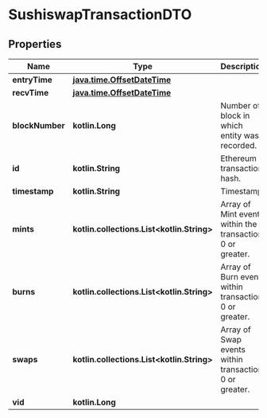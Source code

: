 
# SushiswapTransactionDTO

## Properties
Name | Type | Description | Notes
------------ | ------------- | ------------- | -------------
**entryTime** | [**java.time.OffsetDateTime**](java.time.OffsetDateTime.md) |  |  [optional]
**recvTime** | [**java.time.OffsetDateTime**](java.time.OffsetDateTime.md) |  |  [optional]
**blockNumber** | **kotlin.Long** | Number of block in which entity was recorded. |  [optional]
**id** | **kotlin.String** | Ethereum transaction hash. |  [optional]
**timestamp** | **kotlin.String** | Timestamp. |  [optional]
**mints** | **kotlin.collections.List&lt;kotlin.String&gt;** | Array of Mint events within the transaction, 0 or greater. |  [optional]
**burns** | **kotlin.collections.List&lt;kotlin.String&gt;** | Array of Burn events within transaction, 0 or greater. |  [optional]
**swaps** | **kotlin.collections.List&lt;kotlin.String&gt;** | Array of Swap events within transaction, 0 or greater. |  [optional]
**vid** | **kotlin.Long** |  |  [optional]



